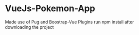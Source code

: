 # VueJs-Pokemon-App
Made use of Pug and Boostrap-Vue Plugins
run npm install after downloading the project
